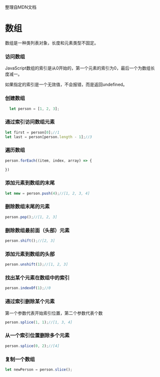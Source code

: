 整理自MDN文档
# 数组
数组是一种类列表对象，长度和元素类型不固定。
### 访问数组
JavaScript数组的索引是从0开始的，第一个元素的索引为0，最后一个为数组长度减一。

如果指定的索引是一个无效值，不会报错，而是返回undefined。

### 创建数组
```JavaScript
  let person = [1, 2, 3];
```
### 通过索引访问数组元素
```JavaScript
let first = person[0];//1
let last = person[person.length - 1];//3
```
### 遍历数组
```JavaScript
person.forEach((item, index, array) => {
  
})
```
### 添加元素到数组的末尾
```JavaScript
let new = person.push(4);//[1, 2, 3, 4]
```
### 删除数组末尾的元素
```JavaScript
person.pop();//[1, 2, 3]
```
### 删除数组最前面（头部）元素
```JavaScript
person.shift();//[2, 3]
```
### 添加元素到数组的头部
```JavaScript
person.unshift(1);//[1, 2, 3]
```
### 找出某个元素在数组中的索引
```JavaScript
person.indexOf(1);//0
```
### 通过索引删除某个元素
第一个参数代表开始索引位置，第二个参数代表个数
```JavaScript
person.splice(1, 1);//[1, 3, 4]
```
### 从一个索引位置删除多个元素
```JavaScript
person.splice(0, 2);//[4]
```
### 复制一个数组
```JavaScript
let newPerson = person.slice();
```

